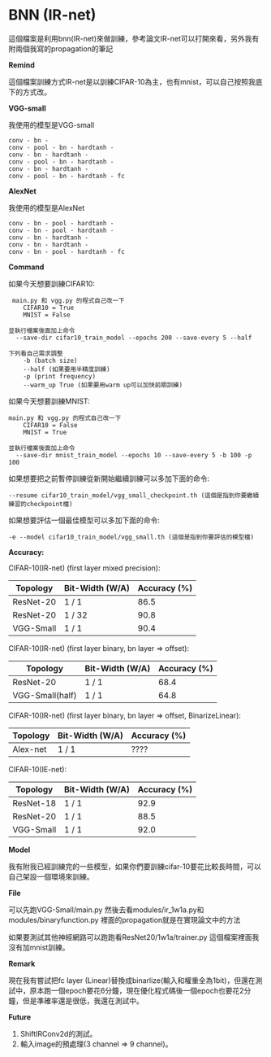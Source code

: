 # BNN (IR-net)
這個檔案是利用bnn(IR-net)來做訓練，參考論文IR-net可以打開來看，另外我有附兩個我寫的propagation的筆記

**Remind**

這個檔案訓練方式IR-net是以訓練CIFAR-10為主，也有mnist，可以自己按照我底下的方式改。

**VGG-small**

我使用的模型是VGG-small

    conv - bn -
    conv - pool - bn - hardtanh -
    conv - bn - hardtanh -
    conv - pool - bn - hardtanh -
    conv - bn - hardtanh -
    conv - pool - bn - hardtanh - fc

**AlexNet**

我使用的模型是AlexNet

    conv - bn - pool - hardtanh -
    conv - bn - pool - hardtanh -
    conv - bn - hardtanh -
    conv - bn - hardtanh -
    conv - bn - pool - hardtanh - fc

**Command**

如果今天想要訓練CIFAR10:

     main.py 和 vgg.py 的程式自己改一下
        CIFAR10 = True 
        MNIST = False

    並執行檔案後面加上命令
      --save-dir cifar10_train_model --epochs 200 --save-every 5 --half

    下列看自己需求調整
        -b (batch size)
        --half (如果要用半精度訓練)
        -p (print frequency)
        --warm_up True (如果要用warm up可以加快前期訓練)

如果今天想要訓練MNIST:

    main.py 和 vgg.py 的程式自己改一下
        CIFAR10 = False 
        MNIST = True

    並執行檔案後面加上命令
      --save-dir mnist_train_model --epochs 10 --save-every 5 -b 100 -p 100

如果想要把之前暫停訓練從新開始繼續訓練可以多加下面的命令:

    --resume cifar10_train_model/vgg_small_checkpoint.th (這個是指到你要繼續練習的checkpoint檔)

如果想要評估一個最佳模型可以多加下面的命令:

    -e --model cifar10_train_model/vgg_small.th (這個是指到你要評估的模型檔)


**Accuracy:**

CIFAR-10(IR-net) (first layer mixed precision):

| Topology  | Bit-Width (W/A) | Accuracy (%) |
| --------- | --------------- | ------------ |
| ResNet-20 | 1 / 1           | 86.5         |
| ResNet-20 | 1 / 32          | 90.8         |
| VGG-Small | 1 / 1           | 90.4         |

CIFAR-10(IR-net) (first layer binary, bn layer => offset):

| Topology        | Bit-Width (W/A) | Accuracy (%) |
| --------------- | --------------- | ------------ |
| ResNet-20       | 1 / 1           | 68.4         |
| VGG-Small(half) | 1 / 1           | 64.8         |

CIFAR-10(IR-net) (first layer binary, bn layer => offset, BinarizeLinear):

| Topology        | Bit-Width (W/A) | Accuracy (%) |
| --------------- | --------------- | ------------ |
| Alex-net        | 1 / 1           | ????         |

CIFAR-10(IE-net):

| Topology  | Bit-Width (W/A) | Accuracy (%) |
| --------- | --------------- | ------------ |
| ResNet-18 | 1 / 1           | 92.9         |
| ResNet-20 | 1 / 1           | 88.5         |
| VGG-Small | 1 / 1           | 92.0         |


**Model**

我有附我已經訓練完的一些模型，如果你們要訓練cifar-10要花比較長時間，可以自己架設一個環境來訓練。

**File**

可以先跑VGG-Small/main.py 然後去看modules/ir_1w1a.py和modules/binaryfunction.py 裡面的propagation就是在實現論文中的方法

如果要測試其他神經網路可以跑跑看ResNet20/1w1a/trainer.py 這個檔案裡面我沒有加mnist訓練。

**Remark**

現在我有嘗試把fc layer (Linear)替換成binarlize(輸入和權重全為1bit)，但還在測試中，原本跑一個epoch要花6分鐘，現在優化程式碼後一個epoch也要花2分鐘，但是準確率還是很低，我還在測試中。

**Future**

1. ShiftIRConv2d的測試。
2. 輸入image的預處理(3 channel => 9 channel)。
